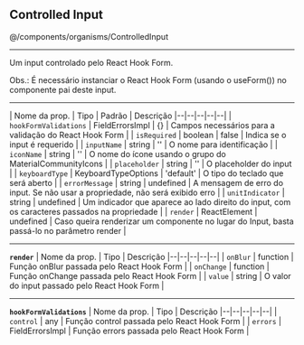 
  

## Controlled Input

@/components/organisms/ControlledInput

---

Um input controlado pelo React Hook Form.

Obs.: É necessário instanciar o React Hook Form (usando o useForm()) no componente pai deste input.

---

| Nome da prop. | Tipo | Padrão | Descrição
|--|--|--|--|--|
| ```hookFormValidations``` | FieldErrorsImpl | {} | Campos necessários para a validação do React Hook Form |
| ```isRequired``` | boolean | false | Indica se o input é requerido |
| ```inputName``` | string | '' | O nome para identificação |
| ```iconName``` | string | '' | O nome do ícone usando o grupo do MaterialCommunityIcons |
| ```placeholder``` | string | '' | O placeholder do input |
| ```keyboardType``` | KeyboardTypeOptions | 'default' | O tipo do teclado que será aberto |
| ```errorMessage``` | string | undefined | A mensagem de erro do input. Se não usar a propriedade, não será exibido erro |
| ```unitIndicator``` | string | undefined | Um indicador que aparece ao lado direito do input, com os caracteres passados na propriedade |
| ```render``` | ReactElement | undefined | Caso queira renderizar um componente no lugar do Input, basta passá-lo no parâmetro render |

---

**`render`**
| Nome da prop. | Tipo | Descrição
|--|--|--|--|--|
| ```onBlur``` | function | Função onBlur passada pelo React Hook Form |
| ```onChange``` | function | Função onChange passada pelo React Hook Form |
| ```value``` | string | O valor do input passado pelo React Hook Form |

---

**`hookFormValidations`**
| Nome da prop. | Tipo | Descrição
|--|--|--|--|--|
| ```control``` | any | Função control passada pelo React Hook Form |
| ```errors``` | FieldErrorsImpl | Função errors passada pelo React Hook Form |
